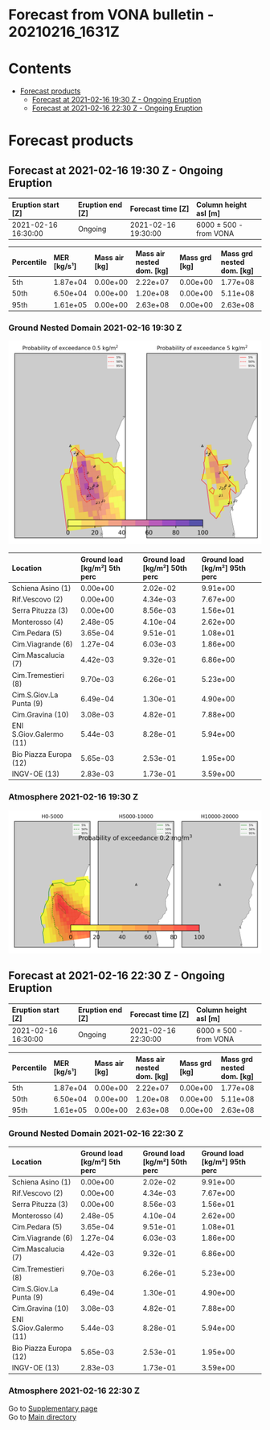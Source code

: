 
Forecast from VONA bulletin - 20210216_1631Z
============================================

Contents
========

* [Forecast products](#forecast-products)
	* [Forecast at 2021-02-16 19:30 Z - Ongoing Eruption](#forecast-at-2021-02-16-1930-z---ongoing-eruption)
	* [Forecast at 2021-02-16 22:30 Z - Ongoing Eruption](#forecast-at-2021-02-16-2230-z---ongoing-eruption)

# Forecast products

## Forecast at 2021-02-16 19:30 Z - Ongoing Eruption
  

|Eruption start [Z]|Eruption end [Z]|Forecast time [Z]|Column height asl [m]|
| :--- | :--- | :--- | :--- |
|2021-02-16 16:30:00|Ongoing|2021-02-16 19:30:00|6000 ± 500 - from VONA|
  
  

|Percentile|MER [kg/s¹]|Mass air [kg]|Mass air nested dom. [kg]|Mass grd [kg]|Mass grd nested dom. [kg]|
| :--- | :--- | :--- | :--- | :--- | :--- |
|5th|1.87e+04|0.00e+00|2.22e+07|0.00e+00|1.77e+08|
|50th|6.50e+04|0.00e+00|1.20e+08|0.00e+00|5.11e+08|
|95th|1.61e+05|0.00e+00|2.63e+08|0.00e+00|2.63e+08|
  

### Ground Nested Domain 2021-02-16 19:30 Z
  
![](./figures/probability_grd_2021_02_16_1930_scenario_1_1.png)  
  
  
  
  
  
  
  
  
  
  
  
  

|Location|Ground load [kg/m²] 5th perc|Ground load [kg/m²] 50th perc|Ground load [kg/m²] 95th perc|
| :--- | :--- | :--- | :--- |
|Schiena Asino (1)|0.00e+00|2.02e-02|9.91e+00|
|Rif.Vescovo (2)|0.00e+00|4.34e-03|7.67e+00|
|Serra Pituzza (3)|0.00e+00|8.56e-03|1.56e+01|
|Monterosso (4)|2.48e-05|4.10e-04|2.62e+00|
|Cim.Pedara (5)|3.65e-04|9.51e-01|1.08e+01|
|Cim.Viagrande (6)|1.27e-04|6.03e-03|1.86e+00|
|Cim.Mascalucia (7)|4.42e-03|9.32e-01|6.86e+00|
|Cim.Tremestieri (8)|9.70e-03|6.26e-01|5.23e+00|
|Cim.S.Giov.La Punta (9)|6.49e-04|1.30e-01|4.90e+00|
|Cim.Gravina (10)|3.08e-03|4.82e-01|7.88e+00|
|ENI S.Giov.Galermo (11)|5.44e-03|8.28e-01|5.94e+00|
|Bio Piazza Europa (12)|5.65e-03|2.53e-01|1.95e+00|
|INGV-OE (13)|2.83e-03|1.73e-01|3.59e+00|
  

### Atmosphere 2021-02-16 19:30 Z
  
![](./figures/probability_air_2021_02_16_1930_scenario_1_conclev_1_1.png)
## Forecast at 2021-02-16 22:30 Z - Ongoing Eruption
  

|Eruption start [Z]|Eruption end [Z]|Forecast time [Z]|Column height asl [m]|
| :--- | :--- | :--- | :--- |
|2021-02-16 16:30:00|Ongoing|2021-02-16 22:30:00|6000 ± 500 - from VONA|
  
  

|Percentile|MER [kg/s¹]|Mass air [kg]|Mass air nested dom. [kg]|Mass grd [kg]|Mass grd nested dom. [kg]|
| :--- | :--- | :--- | :--- | :--- | :--- |
|5th|1.87e+04|0.00e+00|2.22e+07|0.00e+00|1.77e+08|
|50th|6.50e+04|0.00e+00|1.20e+08|0.00e+00|5.11e+08|
|95th|1.61e+05|0.00e+00|2.63e+08|0.00e+00|2.63e+08|
  

### Ground Nested Domain 2021-02-16 22:30 Z
  
  
  
  
  
  
  
  
  
  
  
  
  

|Location|Ground load [kg/m²] 5th perc|Ground load [kg/m²] 50th perc|Ground load [kg/m²] 95th perc|
| :--- | :--- | :--- | :--- |
|Schiena Asino (1)|0.00e+00|2.02e-02|9.91e+00|
|Rif.Vescovo (2)|0.00e+00|4.34e-03|7.67e+00|
|Serra Pituzza (3)|0.00e+00|8.56e-03|1.56e+01|
|Monterosso (4)|2.48e-05|4.10e-04|2.62e+00|
|Cim.Pedara (5)|3.65e-04|9.51e-01|1.08e+01|
|Cim.Viagrande (6)|1.27e-04|6.03e-03|1.86e+00|
|Cim.Mascalucia (7)|4.42e-03|9.32e-01|6.86e+00|
|Cim.Tremestieri (8)|9.70e-03|6.26e-01|5.23e+00|
|Cim.S.Giov.La Punta (9)|6.49e-04|1.30e-01|4.90e+00|
|Cim.Gravina (10)|3.08e-03|4.82e-01|7.88e+00|
|ENI S.Giov.Galermo (11)|5.44e-03|8.28e-01|5.94e+00|
|Bio Piazza Europa (12)|5.65e-03|2.53e-01|1.95e+00|
|INGV-OE (13)|2.83e-03|1.73e-01|3.59e+00|
  

### Atmosphere 2021-02-16 22:30 Z
  
Go to [Supplementary page](Supplementary_page.md)  
Go to [Main directory](https://github.com/federicapardini/Real_time_ash_forecast)